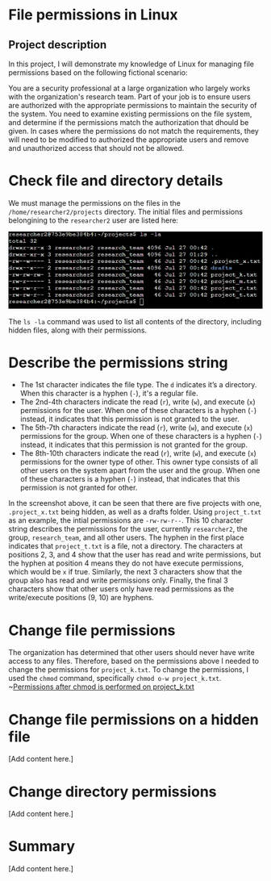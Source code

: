 # File permissions in Linux
## Project description
In this project, I will demonstrate my knowledge of Linux for managing file permissions based on the following fictional scenario:

You are a security professional at a large organization who largely works with the organization's research team. Part of your job is to ensure users are authorized with the appropriate permissions to maintain the security of the system.
You need to examine existing permissions on the file system, and determine if the permissions match the authorization that dhould be given. In cases where the permissions do not match the requirements, they will need to be modified to
authorized the appropriate users and remove and unauthorized access that should not be allowed.

# Check file and directory details
We must manage the permissions on the files in the `/home/researcher2/projects` directory. The initial files and permissions belongining to the `researcher2` user are listed here:

![The permissions at the beginning of the scenario](initial-permissions.jpg)

The `ls -la` command was used to list all contents of the directory, including hidden files, along with their permissions.

# Describe the permissions string

- The 1st character indicates the file type. The `d` indicates it’s a directory. When this character is a hyphen (`-`), it's a regular file.
- The 2nd-4th characters indicate the read (`r`), write (`w`), and execute (`x`) permissions for the user. When one of these characters is a hyphen (`-`) instead, it indicates that this permission is not granted to the user.
- The 5th-7th characters indicate the read (`r`), write (`w`), and execute (`x`) permissions for the group. When one of these characters is a hyphen (`-`) instead, it indicates that this permission is not granted for the group.
- The 8th-10th characters indicate the read (`r`), write (`w`), and execute (`x`) permissions for the owner type of other. This owner type consists of all other users on the system apart from the user and the group. When one of these characters is a hyphen (`-`) instead, that indicates that this permission is not granted for other.

In the screenshot above, it can be seen that there are five projects with one, `.project_x.txt` being hidden, as well as a drafts folder. Using `project_t.txt` as an example, the intial permissions are `-rw-rw-r--`. This 10 character string describes the permissions for the user, currently `researcher2`, the group, `research_team`, and all other users. The hyphen in the first place indicates that `project_t.txt` is a file, not a directory. The characters at positions 2, 3, and 4 show that the user has read and write permissions, but the hyphen at position 4 means they do not have execute permissions, which would be `x` if true. Similarly, the next 3 characters show that the group also has read and write permissions only. Finally, the final 3 characters show that other users only have read permissions as the write/execute positions (9, 10) are hyphens.

# Change file permissions
The organization has determined that other users should never have write access to any files. Therefore, based on the permissions above I needed to change the permissions for `project_k.txt`. To change the permissions, I used the `chmod` command, specifically `chmod o-w project_k.txt`.
~[Permissions after chmod is performed on project_k.txt](change-project_k.jpg)

# Change file permissions on a hidden file
[Add content here.]

# Change directory permissions
[Add content here.]

# Summary
[Add content here.]
